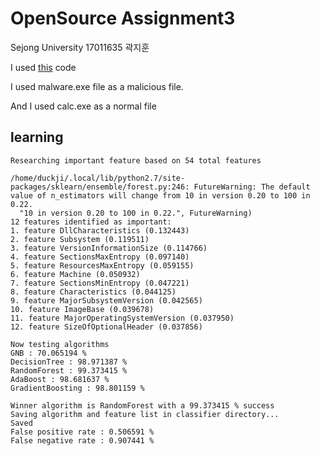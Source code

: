 OpenSource Assignment3
===

Sejong University 17011635 곽지훈

I used [this](https://github.com/llSourcell/antivirus_demo) code

I used malware.exe file as a malicious file.

And I used calc.exe as a normal file

learning
--
```$ python learning.py 
Researching important feature based on 54 total features

/home/duckji/.local/lib/python2.7/site-packages/sklearn/ensemble/forest.py:246: FutureWarning: The default value of n_estimators will change from 10 in version 0.20 to 100 in 0.22.
  "10 in version 0.20 to 100 in 0.22.", FutureWarning)
12 features identified as important:
1. feature DllCharacteristics (0.132443)
2. feature Subsystem (0.119511)
3. feature VersionInformationSize (0.114766)
4. feature SectionsMaxEntropy (0.097140)
5. feature ResourcesMaxEntropy (0.059155)
6. feature Machine (0.050932)
7. feature SectionsMinEntropy (0.047221)
8. feature Characteristics (0.044125)
9. feature MajorSubsystemVersion (0.042565)
10. feature ImageBase (0.039678)
11. feature MajorOperatingSystemVersion (0.037950)
12. feature SizeOfOptionalHeader (0.037856)

Now testing algorithms
GNB : 70.065194 %
DecisionTree : 98.971387 %
RandomForest : 99.373415 %
AdaBoost : 98.681637 %
GradientBoosting : 98.801159 %

Winner algorithm is RandomForest with a 99.373415 % success
Saving algorithm and feature list in classifier directory...
Saved
False positive rate : 0.506591 %
False negative rate : 0.907441 %
